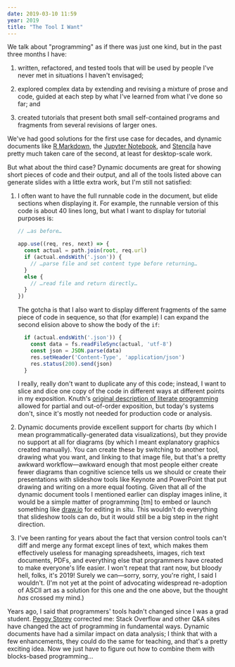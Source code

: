 ```yaml
---
date: 2019-03-10 11:59
year: 2019
title: "The Tool I Want"
---
```


We talk about "programming" as if there was just one kind,
but in the past three months I have:

1.  written, refactored, and tested tools
    that will be used by people I've never met
    in situations I haven't envisaged;

2.  explored complex data
    by extending and revising a mixture of prose and code,
    guided at each step by what I've learned from what I've done so far;
    and

3.  created tutorials that present both small self-contained programs
    and fragments from several revisions of larger ones.

We've had good solutions for the first use case for decades,
and dynamic documents like [R Markdown](https://rmarkdown.rstudio.com/),
the [Jupyter Notebook](https://jupyter.org/),
and [Stencila](https://stenci.la/)
have pretty much taken care of the second,
at least for desktop-scale work.

But what about the third case?
Dynamic documents are great for showing short pieces of code and their output,
and all of the tools listed above can generate slides with a little extra work,
but I'm still not satisfied:

1.  I often want to have the full runnable code in the document,
    but elide sections when displaying it.
    For example,
    the runnable version of this code is about 40 lines long,
    but what I want to display for tutorial purposes is:

    ```js
    // …as before…

    app.use((req, res, next) => {
      const actual = path.join(root, req.url)
      if (actual.endsWith('.json')) {
        // …parse file and set content type before returning…
      }
      else {
        // …read file and return directly…
      }
    })
    ```

    The gotcha is that I also want to display different fragments of the same piece of code in sequence,
    so that (for example)
    I can expand the second elision above to show the body of the `if`:

    ```js
      if (actual.endsWith('.json')) {
        const data = fs.readFileSync(actual, 'utf-8')
        const json = JSON.parse(data)
        res.setHeader('Content-Type', 'application/json')
        res.status(200).send(json)
      }
    ```

    I really, really don't want to duplicate any of this code;
    instead,
    I want to slice and dice one copy of the code in different ways
    at different points in my exposition.
    Knuth's [original description of literate programming](http://www.literateprogramming.com/knuthweb.pdf)
    allowed for partial and out-of-order exposition,
    but today's systems don't,
    since it's mostly not needed for production code or analysis.

2.  Dynamic documents provide excellent support for charts
    (by which I mean programmatically-generated data visualizations),
    but they provide no support at all for diagrams
    (by which I meant explanatory graphics created manually).
    You can create these by switching to another tool,
    drawing what you want,
    and linking to that image file,
    but that's a pretty awkward workflow—awkward enough that
    most people either create fewer diagrams than cognitive science tells us we should
    or create their presentations with slideshow tools like Keynote and PowerPoint
    that put drawing and writing on a more equal footing.
    Given that all of the dynamic document tools I mentioned earlier can display images inline,
    it would be a simple matter of programming [tm] to embed or launch something like [draw.io](https://www.draw.io/)
    for editing in situ.
    This wouldn't do everything that slideshow tools can do,
    but it would still be a big step in the right direction.

3.  I've been ranting for years about the fact that
    version control tools can't diff and merge any format except lines of text,
    which makes them effectively useless for managing spreadsheets,
    images,
    rich text documents,
    PDFs,
    and everything else that programmers have created to make everyone's life easier.
    I won't repeat that rant now,
    but bloody hell, folks,
    it's 2019!
    Surely we can—sorry,
    sorry,
    you're right,
    I said I wouldn't.
    (I'm not yet at the point of advocating widespread re-adoption of ASCII art
    as a solution for this one and the one above,
    but the thought *has* crossed my mind.)

Years ago,
I said that programmers' tools hadn't changed since I was a grad student.
[Peggy Storey](http://margaretstorey.com/) corrected me:
Stack Overflow and other Q&A sites have changed the act of programming in fundamental ways.
Dynamic documents have had a similar impact on data analysis;
I think that with a few enhancements,
they could do the same for teaching,
and that's a pretty exciting idea.
Now we just have to figure out how to combine them with blocks-based programming…
